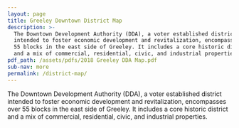 ```yaml
---
layout: page
title: Greeley Downtown District Map
description: >-
  The Downtown Development Authority (DDA), a voter established district
  intended to foster economic development and revitalization, encompasses over
  55 blocks in the east side of Greeley. It includes a core historic district
  and a mix of commercial, residential, civic, and industrial properties.
pdf_path: /assets/pdfs/2018 Greeley DDA Map.pdf
sub-nav: more
permalink: /district-map/
---
```


The Downtown Development Authority (DDA), a voter established district intended to foster economic development and revitalization, encompasses over 55 blocks in the east side of Greeley. It includes a core historic district and a mix of commercial, residential, civic, and industrial properties.